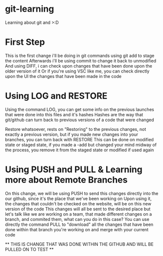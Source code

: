 # git-learning
Learning about git and >:D
# First Step

This is the first change i'll be doing in git commands using git add to stage the content
Afterwards i'll be using commit to change it back to unmodified
And using DIFF, i can check upon changes that have been done upon the older version of it
Or if you're using VSC like me, you can check directly upon the UI the changes that have been made in the code

# Using LOG and RESTORE

Using the command LOG, you can get some info on the previous launches that were done into this files and it's hashes
Hashes are the way that git/github can turn back to previous versions of a code that were changed

Restore whatsoever, rests on "Restoring" to the previous changes, not exactly a previous version, but if you made new changes into your branches, you can turn back with RESTORE
This can be done on modified state or staged state, if you made a -add but changed your mind midway of the process, you remove it from the staged state or modified if used again

# Using PUSH and PULL & Learning more about Remote Branches

On this change, we will be using PUSH to send this changes directly into the our github, since it's the place that we've been working on
Upon using it, the changes that couldn't be checked on the website, will be on this new version of the code
This changes will all be sent to the desired place but let's talk like we are working on a team, that made different changes on a branch, and commited them, what can you do in this case?
You can use directly the command PULL to "download" all the changes that have been done within that branch you're working on and merge with your current code

** THIS IS CHANGE THAT WAS DONE WITHIN THE GITHUB AND WILL BE PULLED ON TO TEST **
